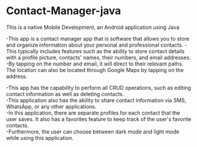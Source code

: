 # Contact-Manager-java
This is a native Mobile Development, an Android application using Java

<p>
-This app is a contact manager app that is software that allows you to store and organize information about your personal and professional contacts. 
-This typically includes features such as the ability to store contact details with a profile picture, contacts' names, their numbers, and email addresses. 
-By tapping on the number and email, it will direct to their relevant paths. The location can also be located through Google Maps by tapping on the address.
</p>

-This app has the capability to perform all CRUD operations, such as editing contact information as well as deleting contacts.
<br>
-This application also has the ability to share contact information via SMS, WhatsApp, or any other applications.
<br>
-In this application, there are separate profiles for each contact that the user saves. It also has a favorites feature to keep track of the user's favorite contacts.
<br>
-Furthermore, the user can choose between dark mode and light mode while using this application.

